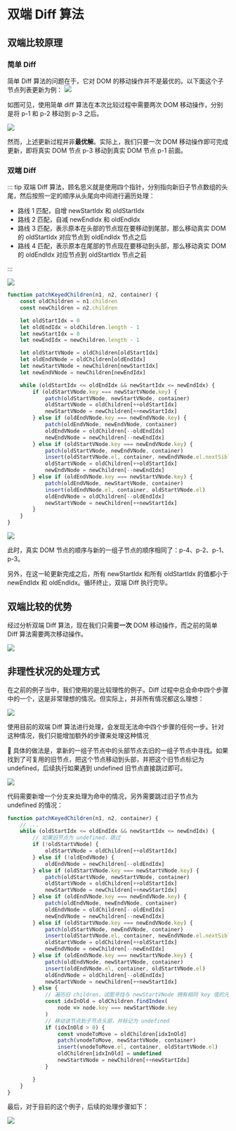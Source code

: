 # 双端 Diff 算法

## 双端比较原理

### 简单 Diff 

简单 Diff 算法的问题在于，它对 DOM 的移动操作并不是最优的。以下面这个子节点列表更新为例：
![](https://raw.githubusercontent.com/caffreygo/static/main/blog/Vuejs3/simpleDiff.png)

如图可见，使用简单 diff 算法在本次比较过程中需要两次 DOM 移动操作，分别是将 p-1 和 p-2 移动到 p-3 之后。

![](https://raw.githubusercontent.com/caffreygo/static/main/blog/Vuejs3/10.1.1.png)

然而，上述更新过程并非**最优解**。实际上，我们只要一次 DOM 移动操作即可完成更新，即将真实 DOM 节点 p-3 移动到真实 DOM 节点 p-1 前面。

### 双端 Diff

::: tip 双端 Diff 算法，顾名思义就是使用四个指针，分别指向新旧子节点数组的头尾，然后按照一定的顺序从头尾向中间进行遍历处理：

- 路线 1 匹配，自增 newStartIdx 和 oldStartIdx
- 路线 2 匹配，自减 newEndIdx 和 oldEndIdx
- 路线 3 匹配，表示原本在头部的节点现在要移动到尾部，那么移动真实 DOM 的 oldStartIdx 对应节点到 oldEndIdx 节点之后
- 路线 4 匹配，表示原本在尾部的节点现在要移动到头部，那么移动真实 DOM 的 oldEndIdx 对应节点到 oldStartIdx 节点之前

::: 

![](https://raw.githubusercontent.com/caffreygo/static/main/blog/Vuejs3/10.1.2.png)

```js
function patchKeyedChildren(n1, n2, container) {
    const oldChildren = n1.children
    const newChildren = n2.children

    let oldStartIdx = 0
    let oldEndIdx = oldChildren.length - 1
    let newStartIdx = 0
    let newEndIdx = newChildren.length - 1

    let oldStartVNode = oldChildren[oldStartIdx]
    let oldEndVNode = oldChildren[oldEndIdx]
    let newStartVNode = newChildren[newStartIdx]
    let newEndVNode = newChildren[newEndIdx]

    while (oldStartIdx <= oldEndIdx && newStartIdx <= newEndIdx) {
        if (oldStartVNode.key === newStartVNode.key) {
            patch(oldStartVNode, newStartVNode, container)
            oldStartVNode = oldChildren[++oldStartIdx]
            newStartVNode = newChildren[++newStartIdx]
        } else if (oldEndVNode.key === newEndVNode.key) {
            patch(oldEndVNode, newEndVNode, container)
            oldEndVNode = oldChildren[--oldEndIdx]
            newEndVNode = newChildren[--newEndIdx]
        } else if (oldStartVNode.key === newEndVNode.key) {
            patch(oldStartVNode, newEndVNode, container)
            insert(oldStartVNode.el, container, newEndVNode.el.nextSibling)
            oldStartVNode = oldChildren[++oldStartIdx]
            newEndVNode = newChildren[--newEndIdx]
        } else if (oldEndVNode.key === newStartVNode.key) {
            patch(oldEndVNode, newStartVNode, container)
            insert(oldEndVNode.el, container, oldStartVNode.el)
            oldEndVNode = oldChildren[--oldEndIdx]
            newStartVNode = newChildren[++newStartIdx]
        }
    }
}
```

![](https://raw.githubusercontent.com/caffreygo/static/main/blog/Vuejs3/diff.png)

此时，真实 DOM 节点的顺序与新的一组子节点的顺序相同了：p-4、p-2、p-1、p-3。

另外，在这一轮更新完成之后，所有 newStartIdx 和所有 oldStartIdx 的值都小于 newEndIdx 和 oldEndIdx。循环终止，双端 Diff 执行完毕。

## 双端比较的优势

经过分析双端 Diff 算法，现在我们只需要**一次** DOM 移动操作，而之前的简单 Diff 算法需要两次移动操作。

![](https://raw.githubusercontent.com/caffreygo/static/main/blog/Vuejs3/10.1.1.png)

## 非理性状况的处理方式

在之前的例子当中，我们使用的是比较理性的例子。Diff 过程中总会命中四个步骤中的一个，这是非常理想的情况。但实际上，并非所有情况都这么理想：

![](https://raw.githubusercontent.com/caffreygo/static/main/blog/Vuejs3/10.3.1.png)

使用目前的双端 Diff 算法进行处理，会发现无法命中四个步骤的任何一步。针对这种情况，我们只能增加额外的步骤来处理这种情况

🚀 具体的做法是，拿新的一组子节点中的头部节点去旧的一组子节点中寻找。如果找到了可复用的旧节点，把这个节点移动到头部，并把这个旧节点标记为 undefined，后续执行如果遇到 undefined 旧节点直接跳过即可。

![](https://raw.githubusercontent.com/caffreygo/static/main/blog/Vuejs3/10.3.2.png)

代码需要新增一个分支来处理为命中的情况，另外需要跳过旧子节点为 undefined 的情况：

```js
function patchKeyedChildren(n1, n2, container) {
    // ...
    while (oldStartIdx <= oldEndIdx && newStartIdx <= newEndIdx) {
        // 如果旧节点为 undefined，跳过
        if (!oldStartVNode) {
            oldStartVNode = oldChildren[++oldStartIdx]
        } else if (!oldEndVNode) {
            oldEndVNode = newChildren[--oldEndIdx]
        } else if (oldStartVNode.key === newStartVNode.key) {
            patch(oldStartVNode, newStartVNode, container)
            oldStartVNode = oldChildren[++oldStartIdx]
            newStartVNode = newChildren[++newStartIdx]
        } else if (oldEndVNode.key === newEndVNode.key) {
            patch(oldEndVNode, newEndVNode, container)
            oldEndVNode = oldChildren[--oldEndIdx]
            newEndVNode = newChildren[--newEndIdx]
        } else if (oldStartVNode.key === newEndVNode.key) {
            patch(oldStartVNode, newEndVNode, container)
            insert(oldStartVNode.el, container, newEndVNode.el.nextSibling)
            oldStartVNode = oldChildren[++oldStartIdx]
            newEndVNode = newChildren[--newEndIdx]
        } else if (oldEndVNode.key === newStartVNode.key) {
            patch(oldEndVNode, newStartVNode, container)
            insert(oldEndVNode.el, container, oldStartVNode.el)
            oldEndVNode = oldChildren[--oldEndIdx]
            newStartVNode = newChildren[++newStartIdx]
        } else {
            // 遍历旧 children，试图寻找与 newStartVNode 拥有相同 key 值的元素
            const idxInOld = oldChildren.findIndex(
                node => node.key === newStartVNode.key
            )
            // 移动该节点到子节点头部，并标记为 undefined
            if (idxInOld > 0) {
                const vnodeToMove = oldChildren[idxInOld]
                patch(vnodeToMove, newStartVNode, container)
                insert(vnodeToMove.el, container, oldStartVNode.el)
                oldChildren[idxInOld] = undefined
                newStartVNode = newChildren[++newStartIdx]
            }

        }
    }
}
```

最后，对于目前的这个例子，后续的处理步骤如下：

![](https://raw.githubusercontent.com/caffreygo/static/main/blog/Vuejs3/10.3.3.png)

